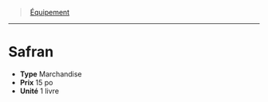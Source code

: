 ﻿---
!EquipmentItem
Type: Marchandise
Price: 15 po
Unity: 1 livre
Id: equipment_hd.md#safran
ParentLink: equipment_hd.md#Équipement
Name: Safran
ParentName: Équipement
NameLevel: 1
Attributes: {}
---
> [Équipement](hd_equipment.md)

---

# Safran

- **Type** Marchandise
- **Prix** 15 po
- **Unité** 1 livre


